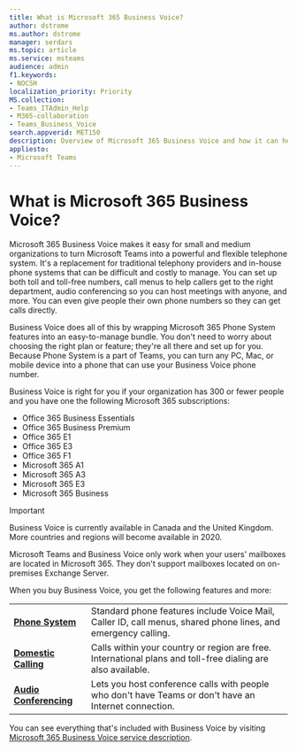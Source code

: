 ```yaml
---
title: What is Microsoft 365 Business Voice?
author: dstrome 
ms.author: dstrome
manager: serdars
ms.topic: article
ms.service: msteams
audience: admin
f1.keywords:
- NOCSH
localization_priority: Priority
MS.collection: 
- Teams_ITAdmin_Help
- M365-collaboration
- Teams_Business_Voice
search.appverid: MET150
description: Overview of Microsoft 365 Business Voice and how it can help small and medium businesses communicate more effectively.
appliesto: 
- Microsoft Teams
---
```


# What is Microsoft 365 Business Voice?

Microsoft 365 Business Voice makes it easy for small and medium organizations to turn Microsoft Teams into a powerful and flexible telephone system. It's a replacement for traditional telephony providers and in-house phone systems that can be difficult and costly to manage. You can set up both toll and toll-free numbers, call menus to help callers get to the right department, audio conferencing so you can host meetings with anyone, and more. You can even give people their own phone numbers so they can get calls directly.

Business Voice does all of this by wrapping Microsoft 365 Phone System features into an easy-to-manage bundle. You don't need to worry about choosing the right plan or feature; they're all there and set up for you. Because Phone System is a part of Teams, you can turn any PC, Mac, or mobile device into a phone that can use your Business Voice phone number.

Business Voice is right for you if your organization has 300 or fewer people and you have one the following Microsoft 365 subscriptions:

* Office 365 Business Essentials
* Office 365 Business Premium
* Office 365 E1
* Office 365 E3
* Office 365 F1
* Microsoft 365 A1
* Microsoft 365 A3
* Microsoft 365 E3
* Microsoft 365 Business

> [!IMPORTANT]
> Business Voice is currently available in Canada and the United Kingdom. More countries and regions will become available in 2020.
>
> Microsoft Teams and Business Voice only work when your users' mailboxes are located in Microsoft 365.  They don't support mailboxes located on on-premises Exchange Server.

When you buy Business Voice, you get the following features and more:

<table>
    <tr>
        <td><b><a href="/microsoftteams/what-is-phone-system-in-office-365">Phone System</a></b>
        </td>
        <td>Standard phone features include Voice Mail, Caller ID, call menus, shared phone lines, and emergency calling.
        </td>
    </tr>
<tr>
        <td><b><a href="/microsoftteams/calling-plan-landing-page">Domestic Calling</a></b>
        </td>
        <td>Calls within your country or region are free. International plans and toll-free dialing are also available.
        </td>
    </tr>
    <tr>
        <td><b><a href="/microsoftteams/audio-conferencing-in-office-365">Audio Conferencing</a></b>
        </td>
        <td>Lets you host conference calls with people who don't have Teams or don't have an Internet connection.
        </td>
    </tr>
</table>

You can see everything that's included with Business Voice by visiting [Microsoft 365 Business Voice service description](https://docs.microsoft.com/office365/servicedescriptions/microsoft-365-business-voice-service-description).
